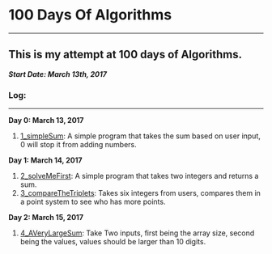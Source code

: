 # 100 Days Of Algorithms
------
## This is my attempt at 100 days of Algorithms.

<b><i>Start Date: March 13th, 2017</b></i>

### Log:
------
<b>Day 0: March 13, 2017</b>

1. [1_simpleSum](https://github.com/wongandydev/100DaysOfAlgorithms/blob/master/Algorithms/1_simpleSum.java): A simple program that takes the sum based on user input, 0 will stop it from adding numbers.

<b>Day 1: March 14, 2017</b>

1. [2_solveMeFirst](https://github.com/wongandydev/100DaysOfAlgorithms/blob/master/Algorithms/2_solveMeFirst.java): A simple program that takes two integers and returns a sum.
2. [3_compareTheTriplets](https://github.com/wongandydev/100DaysOfAlgorithms/blob/master/Algorithms/3_compareTheTriplets.java): Takes six integers from users, compares them in a point system to see who has more points.

<b>Day 2: March 15, 2017</b>

1. [4_AVeryLargeSum](https://github.com/wongandydev/100DaysOfAlgorithms/blob/master/Algorithms/4_AVeryLargeSum.java): Take Two inputs, first being the array size, second being the values, values should be larger than 10 digits. 